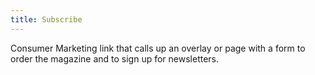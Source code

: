 ```yaml
---
title: Subscribe
---
```

Consumer Marketing link that calls up an overlay or page with a form to order the magazine and to sign up for newsletters. 